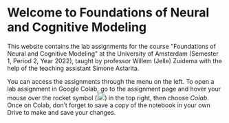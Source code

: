 # Welcome to Foundations of Neural and Cognitive Modeling

This website contains the lab assignments for the course "Foundations of Neural and Cognitive Modeling" at the University of Amsterdam (Semester 1, Period 2, Year 2022), taught by professor Willem (Jelle) Zuidema with the help of the teaching assistant Simone Astarita.

You can access the assignments through the menu on the left. To open a lab assignment in Google Colab, go to the assignment page and hover your mouse over the rocket symbol (<img alt="rocket" src="https://raw.githubusercontent.com/FortAwesome/Font-Awesome/6.x/svgs/solid/rocket.svg" width="18" height="18">) in the top right, then choose _Colab_. Once on Colab, don’t forget to save a copy of the notebook in your own Drive to make and save your changes.